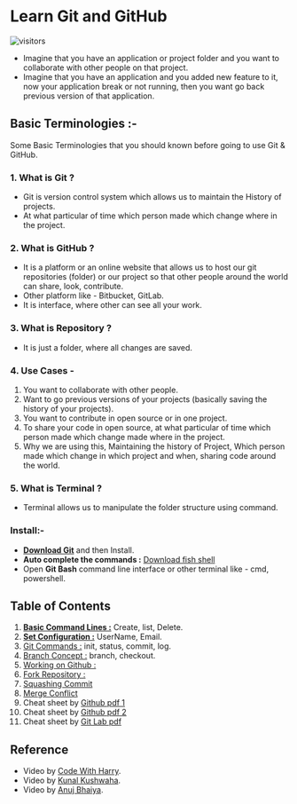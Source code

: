 # Learn Git and GitHub

![visitors](https://visitor-badge.laobi.icu/badge?page_id=dev-mdirfan.Git-GitHub-Practice-and-Cheat-Sheet)

- Imagine that you have an application or project folder and you want to collaborate with other people on that project.
- Imagine that you have an application and you added new feature to it, now your application break or not running, then you want go back previous version of that application.

## Basic Terminologies :-

Some Basic Terminologies that you should known before going to use Git & GitHub.

### 1. What is Git ?

- Git is version control system which allows us to maintain the History of projects.
- At what particular of time which person made which change where in the project.

### 2.  What is GitHub ?

- It is a platform or an online website that allows us to host our git repositories (folder) or our project so that other people around the world can share, look, contribute.
- Other platform like - Bitbucket, GitLab.
- It is interface, where other can see all your work.

### 3. What is Repository ?

- It is just a folder, where all changes are saved.

### 4. Use Cases -

1. You want to collaborate with other people.
2. Want to go previous versions of your projects (basically saving the history of your projects).
3. You want to contribute in open source or in one project.
4. To share your code in open source, at what particular of time which person made which change made where in the project.
5. Why we are using this, Maintaining the history of Project, Which person made which change in which project and when, sharing code around the world.

### 5. What is Terminal ?

- Terminal allows us to manipulate the folder structure using command.

### Install:-

- __[Download Git](https://git-scm.com/download/win)__ and then Install.
- __Auto complete the commands :__ [Download fish shell](https://fishshell.com/)
- Open __Git Bash__ command line interface or other terminal like - cmd, powershell.

## Table of Contents

1. __[Basic Command Lines :](1-Basic-Command-Lines.md)__ Create, list, Delete.
2. __[Set Configuration :](2-Set-Configuration.md)__ UserName, Email.
3. [Git Commands :](#) init, status, commit, log.
4. [Branch Concept :](#) branch, checkout.
5. [Working on Github :](#) 
6. [Fork Repository :](#)
7. [Squashing Commit](#)
8. [Merge Conflict](#)
9.  Cheat sheet by [Github pdf 1](cheat-sheet/git-cheat-sheet-education.pdf)
10. Cheat sheet by [Github pdf 2](cheat-sheet/github-git-cheat-sheet-github-training.pdf)
11. Cheat sheet by [Git Lab pdf](cheat-sheet/git-cheat-sheet-gitlab.pdf)


## Reference

- Video by [Code With Harry](https://youtu.be/evknSAkUIvs).
- Video by [Kunal Kushwaha](https://youtu.be/apGV9Kg7ics).
- Video by [Anuj Bhaiya](https://www.youtube.com/embed/uaeKhfhYE0U).